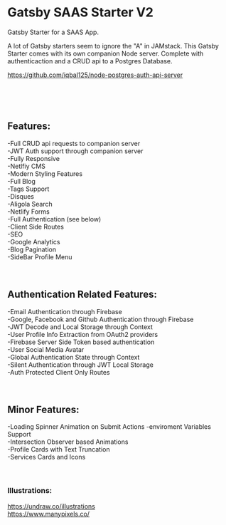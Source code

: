 # Gatsby SAAS Starter V2


Gatsby Starter for a SAAS App.   


A lot of Gatsby starters seem to ignore the "A" in JAMstack. This Gatsby Starter comes with its own companion Node server. Complete with authenticaction and a CRUD api to a Postgres Database.  

https://github.com/iqbal125/node-postgres-auth-api-server  

<br/><br/><br/>


## Features:  
-Full CRUD api requests to companion server  
-JWT Auth support through companion server  
-Fully Responsive  
-Netlfiy CMS  
-Modern Styling Features  
-Full Blog  
-Tags Support  
-Disques  
-Aligola Search  
-Netlify Forms  
-Full Authentication (see below)  
-Client Side Routes  
-SEO  
-Google Analytics  
-Blog Pagination  
-SideBar Profile Menu  
<br/><br/>


## Authentication Related Features:   
-Email Authentication through Firebase  
-Google, Facebook and Github Authentication through Firebase  
-JWT Decode and Local Storage through Context  
-User Profile Info Extraction from OAuth2 providers  
-Firebase Server Side Token based authentication  
-User Social Media Avatar  
-Global Authentication State through Context  
-Silent Authentication through JWT Local Storage  
-Auth Protected Client Only Routes  
<br/><br/>


## Minor Features:  
-Loading Spinner Animation on Submit Actions 
-enviroment Variables Support  
-Intersection Observer based Animations  
-Profile Cards with Text Truncation  
-Services Cards and Icons  
<br/><br/>



### Illustrations:  
https://undraw.co/illustrations \
https://www.manypixels.co/








